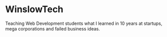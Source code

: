 # WinslowTech
Teaching Web Development students what I learned in 10 years at startups, mega corporations and failed business ideas.
